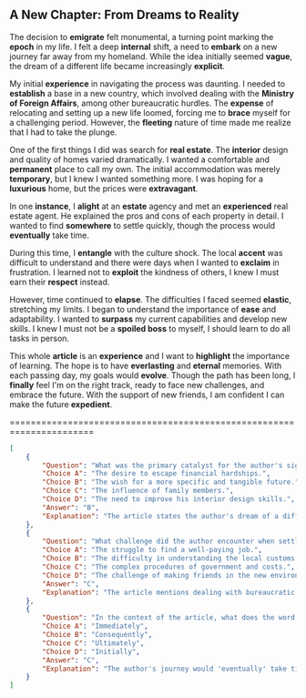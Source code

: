 ## A New Chapter: From Dreams to Reality

The decision to **emigrate** felt monumental, a turning point marking the **epoch** in my life. I felt a deep **internal** shift, a need to **embark** on a new journey far away from my homeland. While the idea initially seemed **vague**, the dream of a different life became increasingly **explicit**.

My initial **experience** in navigating the process was daunting. I needed to **establish** a base in a new country, which involved dealing with the **Ministry of Foreign Affairs**, among other bureaucratic hurdles. The **expense** of relocating and setting up a new life loomed, forcing me to **brace** myself for a challenging period. However, the **fleeting** nature of time made me realize that I had to take the plunge.

One of the first things I did was search for **real estate**. The **interior** design and quality of homes varied dramatically. I wanted a comfortable and **permanent** place to call my own. The initial accommodation was merely **temporary**, but I knew I wanted something more. I was hoping for a **luxurious** home, but the prices were **extravagant**. 

In one **instance**, I **alight** at an **estate** agency and met an **experienced** real estate agent. He explained the pros and cons of each property in detail. I wanted to find **somewhere** to settle quickly, though the process would **eventually** take time.

During this time, I **entangle** with the culture shock. The local **accent** was difficult to understand and there were days when I wanted to **exclaim** in frustration. I learned not to **exploit** the kindness of others, I knew I must earn their **respect** instead.

However, time continued to **elapse**. The difficulties I faced seemed **elastic**, stretching my limits. I began to understand the importance of **ease** and adaptability. I wanted to **surpass** my current capabilities and develop new skills. I knew I must not be a **spoiled boss** to myself, I should learn to do all tasks in person.

This whole **article** is an **experience** and I want to **highlight** the importance of learning. The hope is to have **everlasting** and **eternal** memories. With each passing day, my goals would **evolve**. Though the path has been long, I **finally** feel I'm on the right track, ready to face new challenges, and embrace the future. With the support of new friends, I am confident I can make the future **expedient**.


======================================================================

```json
[
    {
        "Question": "What was the primary catalyst for the author's significant life change?",
        "Choice A": "The desire to escape financial hardships.",
        "Choice B": "The wish for a more specific and tangible future.",
        "Choice C": "The influence of family members.",
        "Choice D": "The need to improve his interior design skills.",
        "Answer": "B",
        "Explanation": "The article states the author's dream of a different life became more explicit, indicating a desire for a tangible future."
    },
    {
        "Question": "What challenge did the author encounter when settling in a new country?",
        "Choice A": "The struggle to find a well-paying job.",
        "Choice B": "The difficulty in understanding the local customs.",
        "Choice C": "The complex procedures of government and costs.",
        "Choice D": "The challenge of making friends in the new environment.",
        "Answer": "C",
        "Explanation": "The article mentions dealing with bureaucratic hurdles (Ministry of Foreign Affairs) and the expense of relocating."
    },
    {
        "Question": "In the context of the article, what does the word 'eventually' most closely mean?",
        "Choice A": "Immediately",
        "Choice B": "Consequently",
        "Choice C": "Ultimately",
        "Choice D": "Initially",
        "Answer": "C",
        "Explanation": "The author's journey would 'eventually' take time, which means 'in the end', or ultimately."
    }
]
```